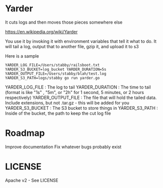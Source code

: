 Yarder
================

It cuts logs and then moves those pieces somewhere else

https://en.wikipedia.org/wiki/Yarder

You use it by invoking it with environment variables that tell it what to do. It will
tail a log, output that to another file, gzip it, and upload it to s3

Here is a sample

```
YARDER_LOG_FILE=/Users/stabby/railsboot.txt YARDER_S3_BUCKET=log_bucket YARDER_DURATION=5s YARDER_OUTPUT_FILE=/Users/stabby/blah/test.log YARDER_S3_PATH=logs/stabby go run yarder.go
```

YARDER_LOG_FILE : The log to tail
YARDER_DURATION : The time to tail (format is like "1s" , "5m", or "2h" for 1 second, 5 minutes, or 2 hours respectively)
YARDER_OUTPUT_FILE : The file that will hold the tailed data. Include extensions, but not .tar.gz - this will be added for you
YARDER_S3_BUCKET : The S3 bucket to store things in
YARDER_S3_PATH : Inside of the bucket, the path to keep the cut log file

Roadmap
=========
Improve documentation
Fix whatever bugs probably exist

LICENSE
=========
Apache v2 - See LICENSE
